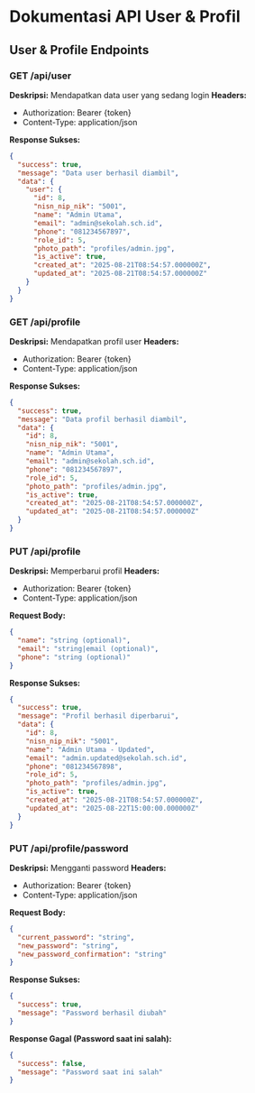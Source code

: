 # Dokumentasi API User & Profil

## User & Profile Endpoints

### GET /api/user
**Deskripsi:** Mendapatkan data user yang sedang login
**Headers:**
- Authorization: Bearer {token}
- Content-Type: application/json

**Response Sukses:**
```json
{
  "success": true,
  "message": "Data user berhasil diambil",
  "data": {
    "user": {
      "id": 8,
      "nisn_nip_nik": "5001",
      "name": "Admin Utama",
      "email": "admin@sekolah.sch.id",
      "phone": "081234567897",
      "role_id": 5,
      "photo_path": "profiles/admin.jpg",
      "is_active": true,
      "created_at": "2025-08-21T08:54:57.000000Z",
      "updated_at": "2025-08-21T08:54:57.000000Z"
    }
  }
}
```

### GET /api/profile
**Deskripsi:** Mendapatkan profil user
**Headers:**
- Authorization: Bearer {token}
- Content-Type: application/json

**Response Sukses:**
```json
{
  "success": true,
  "message": "Data profil berhasil diambil",
  "data": {
    "id": 8,
    "nisn_nip_nik": "5001",
    "name": "Admin Utama",
    "email": "admin@sekolah.sch.id",
    "phone": "081234567897",
    "role_id": 5,
    "photo_path": "profiles/admin.jpg",
    "is_active": true,
    "created_at": "2025-08-21T08:54:57.000000Z",
    "updated_at": "2025-08-21T08:54:57.000000Z"
  }
}
```

### PUT /api/profile
**Deskripsi:** Memperbarui profil
**Headers:**
- Authorization: Bearer {token}
- Content-Type: application/json

**Request Body:**
```json
{
  "name": "string (optional)",
  "email": "string|email (optional)",
  "phone": "string (optional)"
}
```

**Response Sukses:**
```json
{
  "success": true,
  "message": "Profil berhasil diperbarui",
  "data": {
    "id": 8,
    "nisn_nip_nik": "5001",
    "name": "Admin Utama - Updated",
    "email": "admin.updated@sekolah.sch.id",
    "phone": "081234567898",
    "role_id": 5,
    "photo_path": "profiles/admin.jpg",
    "is_active": true,
    "created_at": "2025-08-21T08:54:57.000000Z",
    "updated_at": "2025-08-22T15:00:00.000000Z"
  }
}
```

### PUT /api/profile/password
**Deskripsi:** Mengganti password
**Headers:**
- Authorization: Bearer {token}
- Content-Type: application/json

**Request Body:**
```json
{
  "current_password": "string",
  "new_password": "string",
  "new_password_confirmation": "string"
}
```

**Response Sukses:**
```json
{
  "success": true,
  "message": "Password berhasil diubah"
}
```

**Response Gagal (Password saat ini salah):**
```json
{
  "success": false,
  "message": "Password saat ini salah"
}
```